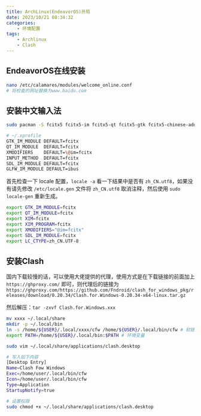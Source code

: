 ```yaml
---
title: ArchLinux(EndeavorOS)开局
date: 2023/10/21 08:34:32
categories:
    - 环境配置
tags: 
    - Archlinux
    - Clash
---
```


## EndeavorOS在线安装
```bash
nano /etc/calamares/modules/welcome_online.conf
# 将检查的网址替换为www.baidu.com
```


## 安装中文输入法
```bash
sudo pacman -S fcitx5 fcitx5-im fcitx5-qt fcitx5-gtk fcitx5-chinese-addons fcitx5-configtool fcitx5-rime 
```

```bash
# ~/.xprofile
GTK_IM_MODULE DEFAULT=fcitx
QT_IM_MODULE  DEFAULT=fcitx
XMODIFIERS    DEFAULT=\@im=fcitx
INPUT_METHOD  DEFAULT=fcitx
SDL_IM_MODULE DEFAULT=fcitx
GLFW_IM_MODULE DEFAULT=ibus
```


首先检查一下 locale 配置，`locale -a` 看一下结果中是否有 `zh_CN.utf8`，如果没有请先修改 `/etc/locale.gen` 文件将 `zh_CN.utf8` 取消注释，然后使用 `sudo locale-gen` 重新生成。

```bash
export GTK_IM_MODULE=fcitx
export QT_IM_MODULE=fcitx
export XIM=fcitx
export XIM_PROGRAM=fcitx
export XMODIFIERS="@im=fcitx"
export SDL_IM_MODULE=fcitx
export LC_CTYPE=zh_CN.UTF-8
```


## 安装Clash
国内下载较慢的话，可以使用大佬提供的代理，使用方式是在下载链接的前面加上 `https://ghproxy.com/` 即可，则代理后的链接为`https://ghproxy.com/https://github.com/Fndroid/clash_for_windows_pkg/releases/download/0.20.34/Clash.for.Windows-0.20.34-x64-linux.tar.gz`

然后解压：`tar -zxvf Clash.for.Windows.xxx` 

```bash
mv xxxx ~/.local/share
mkdir -p ~/.local/bin
ln -s /home/${USER}/.local/xxxx/cfw /home/${USER}/.local/bin/cfw # 软链接
export PATH=/home/${USER}/.local/bin:$PATH # 环境变量
```

```bash
sudo vim ~/.local/share/applications/clash.desktop

# 写入如下内容
[Desktop Entry]
Name=Clash Fow Windows
Exec=/home/user/.local/bin/cfw
Icon=/home/user/.local/bin/cfw
Type=Application
StartupNotify=true

# 设置权限
sudo chmod +x ~/.local/share/applications/clash.desktop
```





